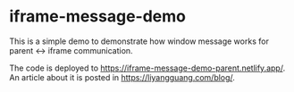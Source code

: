 # iframe-message-demo

This is a simple demo to demonstrate how window message works for parent <-> iframe communication.

The code is deployed to https://iframe-message-demo-parent.netlify.app/. An article about it is posted in https://liyangguang.com/blog/.
